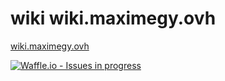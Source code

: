# wiki wiki.maximegy.ovh
[wiki.maximegy.ovh](wiki.maximegy.ovh)


[![Waffle.io - Issues in progress](https://badge.waffle.io/maximegy/wiki.png?label=in%20progress&title=In%20Progress)](http://waffle.io/maximegy/wiki)
